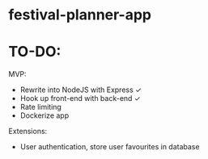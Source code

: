 # festival-planner-app

# TO-DO:

MVP:

- Rewrite into NodeJS with Express ✓
- Hook up front-end with back-end ✓
- Rate limiting
- Dockerize app

Extensions:

- User authentication, store user favourites in database